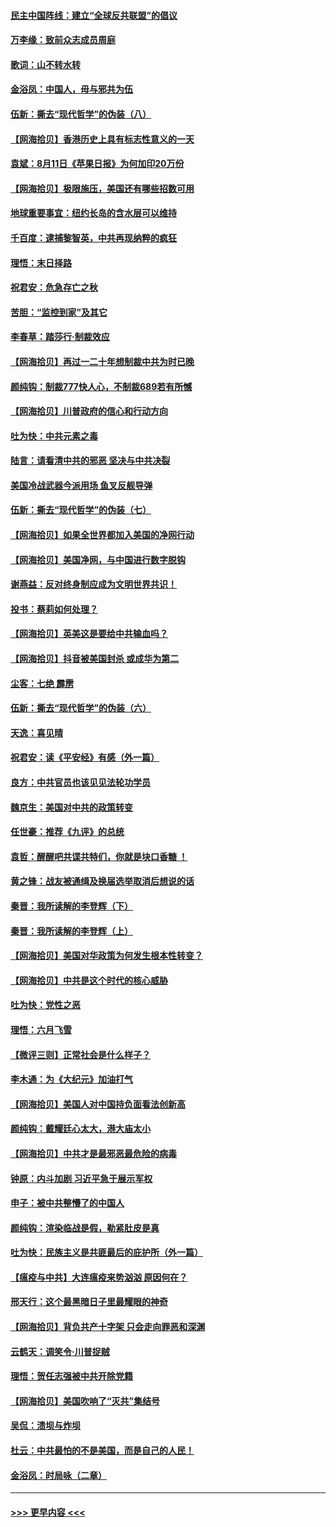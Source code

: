 #### [民主中国阵线：建立“全球反共联盟”的倡议](../pages/nsc993/n12324177.md?t=08122002) 
#### [万李缘：致前众志成员周庭](../pages/nsc993/n12324635.md?t=08122002) 
#### [歌词：山不转水转](../pages/nsc993/n12324599.md?t=08122002) 
#### [金浴凤：中国人，毋与邪共为伍](../pages/nsc993/n12324257.md?t=08122002) 
#### [伍新：撕去“现代哲学”的伪装（八）](../pages/nsc993/n12324188.md?t=08122002) 
#### [【网海拾贝】香港历史上具有标志性意义的一天](../pages/nsc993/n12324021.md?t=08122002) 
#### [袁斌：8月11日《苹果日报》为何加印20万份](../pages/nsc993/n12323955.md?t=08122002) 
#### [【网海拾贝】极限施压，美国还有哪些招数可用](../pages/nsc993/n12322512.md?t=08122002) 
#### [地球重要事宜：纽约长岛的含水层可以维持](../pages/nsc993/n12321844.md?t=08122002) 
#### [千百度：逮捕黎智英，中共再现纳粹的疯狂](../pages/nsc993/n12321777.md?t=08122002) 
#### [理悟：末日择路](../pages/nsc993/n12320812.md?t=08122002) 
#### [祝君安：危急存亡之秋](../pages/nsc993/n12320795.md?t=08122002) 
#### [苦胆：“监控到家”及其它](../pages/nsc993/n12320751.md?t=08122002) 
#### [李春草：踏莎行·制裁效应](../pages/nsc993/n12318290.md?t=08122002) 
#### [【网海拾贝】再过一二十年想制裁中共为时已晚](../pages/nsc993/n12318195.md?t=08122002) 
#### [颜纯钩：制裁777快人心，不制裁689若有所憾](../pages/nsc993/n12316912.md?t=08122002) 
#### [【网海拾贝】川普政府的信心和行动方向](../pages/nsc993/n12316673.md?t=08122002) 
#### [吐为快：中共元素之毒](../pages/nsc993/n12316547.md?t=08122002) 
#### [陆言：请看清中共的邪恶 坚决与中共决裂](../pages/nsc993/n12315784.md?t=08122002) 
#### [美国冷战武器今派用场 鱼叉反舰导弹](../pages/nsc993/n12316258.md?t=08122002) 
#### [伍新：撕去“现代哲学”的伪装（七）](../pages/nsc993/n12315846.md?t=08122002) 
#### [【网海拾贝】如果全世界都加入美国的净网行动](../pages/nsc993/n12315588.md?t=08122002) 
#### [【网海拾贝】美国净网，与中国进行数字脱钩](../pages/nsc993/n12312813.md?t=08122002) 
#### [谢燕益：反对终身制应成为文明世界共识！](../pages/nsc993/n12310465.md?t=08122002) 
#### [投书：蔡莉如何处理？](../pages/nsc993/n12310224.md?t=08122002) 
#### [【网海拾贝】英美这是要给中共输血吗？](../pages/nsc993/n12307646.md?t=08122002) 
#### [【网海拾贝】抖音被美国封杀 或成华为第二](../pages/nsc993/n12305277.md?t=08122002) 
#### [尘客：七绝 霹雳](../pages/nsc993/n12304053.md?t=08122002) 
#### [伍新：撕去“现代哲学”的伪装（六）](../pages/nsc993/n12303243.md?t=08122002) 
#### [天逸：喜见晴](../pages/nsc993/n12303226.md?t=08122002) 
#### [祝君安：读《平安经》有感（外一篇）](../pages/nsc993/n12303170.md?t=08122002) 
#### [良方：中共官员也该见见法轮功学员](../pages/nsc993/n12302985.md?t=08122002) 
#### [魏京生：美国对中共的政策转变](../pages/nsc993/n12302929.md?t=08122002) 
#### [任世豪：推荐《九评》的总统](../pages/nsc993/n12302838.md?t=08122002) 
#### [袁哲：醒醒吧共谍共特们，你就是块口香糖 ！](../pages/nsc993/n12302678.md?t=08122002) 
#### [黄之锋：战友被通缉及换届选举取消后想说的话](../pages/nsc993/n12302681.md?t=08122002) 
#### [秦晋：我所读解的李登辉（下）](../pages/nsc993/n12302171.md?t=08122002) 
#### [秦晋：我所读解的李登辉（上）](../pages/nsc993/n12301979.md?t=08122002) 
#### [【网海拾贝】美国对华政策为何发生根本性转变？](../pages/nsc993/n12302091.md?t=08122002) 
#### [【网海拾贝】中共是这个时代的核心威胁](../pages/nsc993/n12300541.md?t=08122002) 
#### [吐为快：党性之恶](../pages/nsc993/n12300263.md?t=08122002) 
#### [理悟：六月飞雪](../pages/nsc993/n12300243.md?t=08122002) 
#### [【微评三则】正常社会是什么样子？](../pages/nsc993/n12300228.md?t=08122002) 
#### [李木通：为《大纪元》加油打气](../pages/nsc993/n12280363.md?t=08122002) 
#### [【网海拾贝】美国人对中国持负面看法创新高](../pages/nsc993/n12298720.md?t=08122002) 
#### [颜纯钩：戴耀廷心太大，港大庙太小](../pages/nsc993/n12297682.md?t=08122002) 
#### [【网海拾贝】中共才是最邪恶最危险的病毒](../pages/nsc993/n12296470.md?t=08122002) 
#### [钟原：内斗加剧 习近平急于展示军权](../pages/nsc993/n12292544.md?t=08122002) 
#### [申子：被中共整懵了的中国人](../pages/nsc993/n12291389.md?t=08122002) 
#### [颜纯钩：渲染临战是假，勒紧肚皮是真](../pages/nsc993/n12290945.md?t=08122002) 
#### [吐为快：民族主义是共匪最后的庇护所（外一篇）](../pages/nsc993/n12290887.md?t=08122002) 
#### [【瘟疫与中共】大连瘟疫来势汹汹 原因何在？](../pages/nsc993/n12287474.md?t=08122002) 
#### [邢天行：这个最黑暗日子里最耀眼的神奇](../pages/nsc993/n12289882.md?t=08122002) 
#### [【网海拾贝】背负共产十字架 只会走向罪恶和深渊](../pages/nsc993/n12288290.md?t=08122002) 
#### [云鹤天：调笑令·川普捉贼](../pages/nsc993/n12285672.md?t=08122002) 
#### [理悟：贺任志强被中共开除党籍](../pages/nsc993/n12285597.md?t=08122002) 
#### [【网海拾贝】美国吹响了“灭共”集结号](../pages/nsc993/n12284522.md?t=08122002) 
#### [吴侃：溃坝与炸坝](../pages/nsc993/n12283593.md?t=08122002) 
#### [杜云：中共最怕的不是美国，而是自己的人民！](../pages/nsc993/n12282935.md?t=08122002) 
#### [金浴凤：时局咏（二章）](../pages/nsc993/n12282923.md?t=08122002) 

----
#### [ >>> 更早内容 <<< ](../indexes/nsc993-earlier.md)

